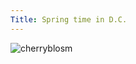 ```yaml
---
Title: Spring time in D.C.  
---
```


<p><img src="{{site.url}}img/cherryblosm.JPG" alt="cherryblosm"></p>
